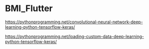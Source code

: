 # BMI_Flutter
  https://pythonprogramming.net/convolutional-neural-network-deep-learning-python-tensorflow-keras/
  
  
  https://pythonprogramming.net/loading-custom-data-deep-learning-python-tensorflow-keras/
